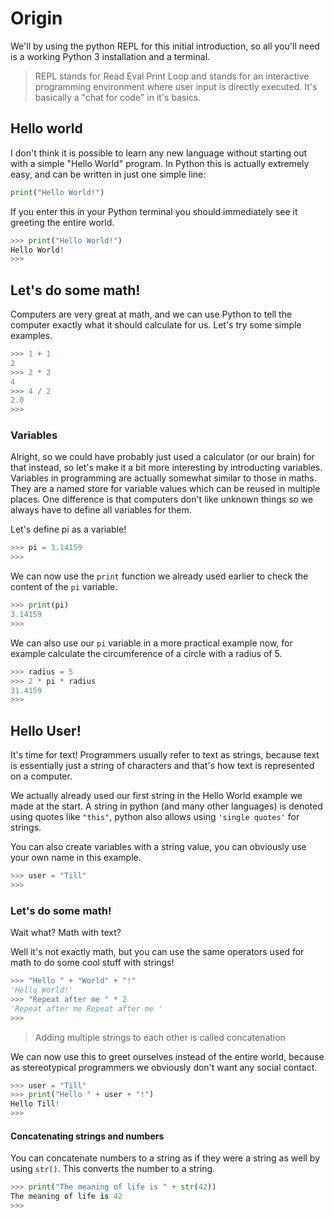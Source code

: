 # Origin

We'll by using the python REPL for this initial introduction, so all you'll need is a working Python 3 installation and a terminal.

> REPL stands for Read Eval Print Loop and stands for an interactive programming environment where user input is directly executed. It's basically a "chat for code" in it's basics.

## Hello world

I don't think it is possible to learn any new language without starting out with a simple "Hello World" program. In Python this is actually extremely easy, and can be written in just one simple line:

```python
print("Hello World!")
```

If you enter this in your Python terminal you should immediately see it greeting the entire world.

```python
>>> print("Hello World!")
Hello World!
>>>
```

## Let's do some math!

Computers are very great at math, and we can use Python to tell the computer exactly what it should calculate for us. Let's try some simple examples.

```python
>>> 1 + 1
2
>>> 2 * 2
4
>>> 4 / 2
2.0
>>>
```

### Variables

Alright, so we could have probably just used a calculator \(or our brain\) for that instead, so let's make it a bit more interesting by introducting variables. Variables in programming are actually somewhat similar to those in maths. They are a named store for variable values which can be reused in multiple places. One difference is that computers don't like unknown things so we always have to define all variables for them.

Let's define pi as a variable!

```python
>>> pi = 3.14159
>>>
```

We can now use the `print` function we already used earlier to check the content of the `pi` variable.

```python
>>> print(pi)
3.14159
>>>
```

We can also use our `pi` variable in a more practical example now, for example calculate the circumference of a circle with a radius of 5.

```python
>>> radius = 5
>>> 2 * pi * radius
31.4159
>>>
```

## Hello User!

It's time for text! Programmers usually refer to text as strings, because text is essentially just a string of characters and that's how text is represented on a computer.

We actually already used our first string in the Hello World example we made at the start. A string in python (and many other languages) is denoted using quotes like `"this"`, python also allows using `'single quotes'` for strings.

You can also create variables with a string value, you can obviously use your own name in this example.

```python
>>> user = "Till"
>>>
```

### Let's do some math!

Wait what? Math with text?

Well it's not exactly math, but you can use the same operators used for math to do some cool stuff with strings!

```python
>>> "Hello " + "World" + "!"
'Hello World!'
>>> "Repeat after me " * 2
'Repeat after me Repeat after me '
>>>
```

> Adding multiple strings to each other is called concatenation

We can now use this to greet ourselves instead of the entire world, because as stereotypical programmers we obviously don't want any social contact.

```python
>>> user = "Till"
>>> print("Hello " + user + "!")
Hello Till!
>>>
```

#### Concatenating strings and numbers

You can concatenate numbers to a string as if they were a string as well by using `str()`. This converts the number to a string.

```python
>>> print("The meaning of life is " + str(42))
The meaning of life is 42
>>>
```